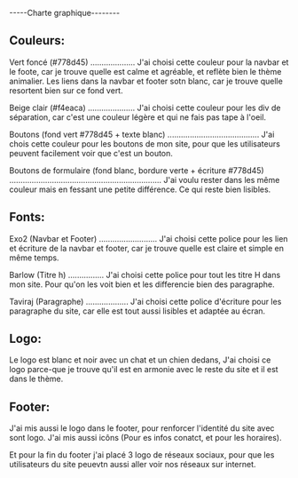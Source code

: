 -----Charte graphique--------

Couleurs:
---------
Vert foncé (#778d45)
....................
J'ai choisi cette couleur pour la navbar et le foote, car je trouve quelle est calme et agréable, et reflète bien le thème animalier.
Les liens dans la navbar et footer sotn blanc, car je trouve quelle resortent bien sur ce fond vert.

Beige clair (#f4eaca)
.....................
J'ai choisi cette couleur pour les div de séparation, car c'est une couleur légère et qui ne fais pas tape à l'oeil.

Boutons (fond vert #778d45 + texte blanc)
.........................................
J'ai chois cette couleur pour les boutons de mon site, pour que les utilisateurs peuvent facilement voir que c'est un bouton.

Boutons de formulaire (fond blanc, bordure verte + écriture #778d45)
....................................................................
J'ai voulu rester dans les même couleur mais en fessant une petite différence. Ce qui reste bien lisibles.

Fonts:
-----
Exo2 (Navbar et Footer)
..........................
J'ai choisi cette police pour les lien et écriture de la navbar et footer, car je trouve quelle est claire et simple en même temps.

Barlow (Titre h)
................
J'ai choisi cette police pour tout les titre H dans mon site. Pour qu'on les voit bien et les differencie bien des paragraphe.

Taviraj (Paragraphe)
...................
J'ai choisi cette police d'écriture pour les paragraphe du site, car elle est tout aussi lisibles et adaptée au écran.

Logo:
-----
Le logo est blanc et noir avec un chat et un chien dedans, J'ai choisi ce logo parce-que je trouve qu'il est en armonie avec le reste du site et il est dans le thème.

Footer:
-------
J'ai mis aussi le logo dans le footer, pour renforcer l'identité du site avec sont logo.
J'ai mis aussi icôns (Pour es infos conatct, et pour les horaires).

Et pour la fin du footer j'ai placé 3 logo de réseaux sociaux, pour que les utilisateurs du site peuevtn aussi aller voir nos réseaux sur internet.








